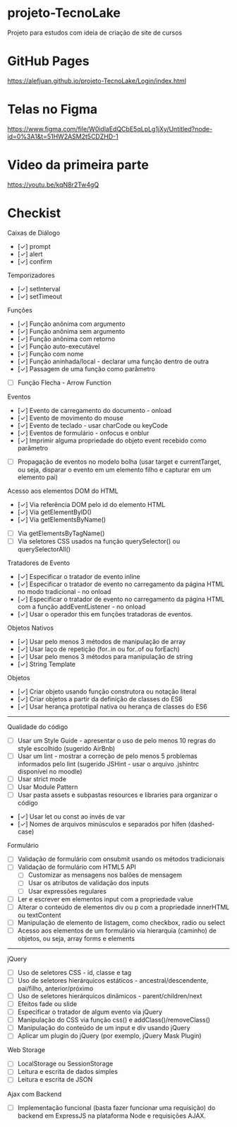 # projeto-TecnoLake

Projeto para estudos com ideia de criação de site de cursos

# GitHub Pages

https://alefjuan.github.io/projeto-TecnoLake/Login/index.html

# Telas no Figma

https://www.figma.com/file/W0idlaEdQCbE5qLpLg1jXy/Untitled?node-id=0%3A1&t=51HW2ASM2t5CDZHD-1

# Video da primeira parte
https://youtu.be/kqN8r2Tw4gQ

# Checkist

Caixas de Diálogo

- [✓] prompt
- [✓] alert
- [✓] confirm

Temporizadores

- [✓] setInterval
- [✓] setTimeout

Funções

- [✓] Função anônima com argumento
- [✓] Função anônima sem argumento
- [✓] Função anônima com retorno
- [✓] Função auto-executável
- [✓] Função com nome
- [✓] Função aninhada/local - declarar uma função dentro de outra
- [✓] Passagem de uma função como parâmetro
- [ ] Função Flecha - Arrow Function

Eventos

- [✓] Evento de carregamento do documento - onload
- [✓] Evento de movimento do mouse
- [✓] Evento de teclado - usar charCode ou keyCode
- [✓] Eventos de formulário - onfocus e onblur
- [✓] Imprimir alguma propriedade do objeto event recebido como parâmetro
- [ ] Propagação de eventos no modelo bolha (usar target e currentTarget, ou seja, disparar o evento em um elemento filho e capturar em um elemento pai)

Acesso aos elementos DOM do HTML

- [✓] Via referência DOM pelo id do elemento HTML
- [✓] Via getElementByID()
- [✓] Via getElementsByName()
- [ ] Via getElementsByTagName()
- [ ] Via seletores CSS usados na função querySelector() ou querySelectorAll()

Tratadores de Evento

- [✓] Especificar o tratador de evento inline
- [✓] Especificar o tratador de evento no carregamento da página HTML no modo tradicional - no onload
- [✓] Especificar o tratador de evento no carregamento da página HTML com a função addEventListener - no onload
- [✓] Usar o operador this em funções tratadoras de eventos.

Objetos Nativos

- [✓] Usar pelo menos 3 métodos de manipulação de array
- [✓] Usar laço de repetição (for..in ou for..of ou forEach)
- [✓] Usar pelo menos 3 métodos para manipulação de string
- [✓] String Template

Objetos

- [✓] Criar objeto usando função construtora ou notação literal
- [✓] Criar objetos a partir da definição de classes do ES6
- [✓] Usar herança prototipal nativa ou herança de classes do ES6

---------------------------------------------------------------------------------------------------------------------

Qualidade do código

- [ ] Usar um Style Guide - apresentar o uso de pelo menos 10 regras do style escolhido (sugerido AirBnb)
- [ ] Usar um lint - mostrar a correção de pelo menos 5 problemas informados pelo lint (sugerido JSHint - usar o arquivo .jshintrc disponível no moodle)
- [ ] Usar strict mode
- [ ] Usar Module Pattern
- [ ] Usar pasta assets e subpastas resources e libraries para organizar o código
- [✓] Usar let ou const ao invés de var
- [✓] Nomes de arquivos minúsculos e separados por hífen (dashed-case)

Formulário

- [ ] Validação de formulário com onsubmit usando os métodos tradicionais
- [ ] Validação de formulário com HTML5 API
  - [ ] Customizar as mensagens nos balões de mensagem
  - [ ] Usar os atributos de validação dos inputs
  - [ ] Usar expressões regulares
- [ ] Ler e escrever em elementos input com a propriedade value
- [ ] Alterar o conteúdo de elementos div ou p com a propriedade innerHTML ou textContent
- [ ] Manipulação de elemento de listagem, como checkbox, radio ou select
- [ ] Acesso aos elementos de um formulário via hierarquia (caminho) de objetos, ou seja, array forms e elements

---------------------------------------------------------------------------------------------------------------------

jQuery

- [ ] Uso de seletores CSS - id, classe e tag
- [ ] Uso de seletores hierárquicos estáticos - ancestral/descendente, pai/filho, anterior/próximo
- [ ] Uso de seletores hierárquicos dinâmicos - parent/children/next
- [ ] Efeitos fade ou slide
- [ ] Especificar o tratador de algum evento via jQuery
- [ ] Manipulação do CSS via função css() e addClass()/removeClass()
- [ ] Manipulação do conteúdo de um input e div usando jQuery
- [ ] Aplicar um plugin do jQuery (por exemplo, jQuery Mask Plugin)

Web Storage

- [ ] LocalStorage ou SessionStorage
- [ ] Leitura e escrita de dados simples
- [ ] Leitura e escrita de JSON

Ajax com Backend

- [ ] Implementação funcional (basta fazer funcionar uma requisição) do backend em ExpressJS na plataforma Node e requisições AJAX.
